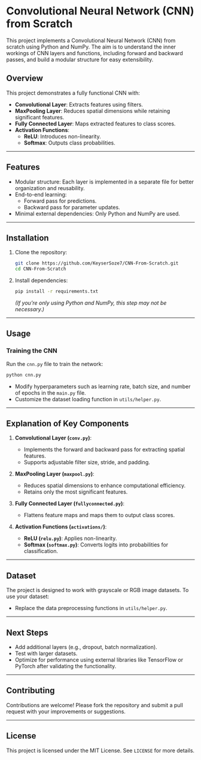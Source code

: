 
# Convolutional Neural Network (CNN) from Scratch

This project implements a Convolutional Neural Network (CNN) from scratch using Python and NumPy. The aim is to understand the inner workings of CNN layers and functions, including forward and backward passes, and build a modular structure for easy extensibility.


## **Overview**

This project demonstrates a fully functional CNN with:
- **Convolutional Layer**: Extracts features using filters.
- **MaxPooling Layer**: Reduces spatial dimensions while retaining significant features.
- **Fully Connected Layer**: Maps extracted features to class scores.
- **Activation Functions**:
  - **ReLU**: Introduces non-linearity.
  - **Softmax**: Outputs class probabilities.

---

## **Features**

- Modular structure: Each layer is implemented in a separate file for better organization and reusability.
- End-to-end learning:
  - Forward pass for predictions.
  - Backward pass for parameter updates.
- Minimal external dependencies: Only Python and NumPy are used.

---

## **Installation**

1. Clone the repository:
   ```bash
   git clone https://github.com/KeyserSoze7/CNN-From-Scratch.git
   cd CNN-From-Scratch
   ```

2. Install dependencies:
   ```bash
   pip install -r requirements.txt
   ```
   *(If you’re only using Python and NumPy, this step may not be necessary.)*

---

## **Usage**

### **Training the CNN**
Run the `cnn.py` file to train the network:
```bash
python cnn.py
```

- Modify hyperparameters such as learning rate, batch size, and number of epochs in the `main.py` file.
- Customize the dataset loading function in `utils/helper.py`.

---

## **Explanation of Key Components**

1. **Convolutional Layer (`conv.py`)**:
   - Implements the forward and backward pass for extracting spatial features.
   - Supports adjustable filter size, stride, and padding.

2. **MaxPooling Layer (`maxpool.py`)**:
   - Reduces spatial dimensions to enhance computational efficiency.
   - Retains only the most significant features.

3. **Fully Connected Layer (`fullyconnected.py`)**:
   - Flattens feature maps and maps them to output class scores.

4. **Activation Functions (`activations/`)**:
   - **ReLU (`relu.py`)**: Applies non-linearity.
   - **Softmax (`softmax.py`)**: Converts logits into probabilities for classification.

---

## **Dataset**
The project is designed to work with grayscale or RGB image datasets. To use your dataset:
- Replace the data preprocessing functions in `utils/helper.py`.

---

## **Next Steps**
- Add additional layers (e.g., dropout, batch normalization).
- Test with larger datasets.
- Optimize for performance using external libraries like TensorFlow or PyTorch after validating the functionality.

---

## **Contributing**
Contributions are welcome! Please fork the repository and submit a pull request with your improvements or suggestions.

---

## **License**
This project is licensed under the MIT License. See `LICENSE` for more details.
